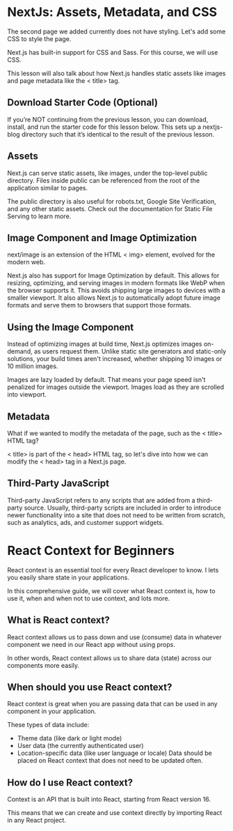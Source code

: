 # NextJs: Assets, Metadata, and CSS

The second page we added currently does not have styling. Let's add some CSS to style the page.

Next.js has built-in support for CSS and Sass. For this course, we will use CSS.

This lesson will also talk about how Next.js handles static assets like images and page metadata like the < title> tag.

## Download Starter Code (Optional)
If you’re NOT continuing from the previous lesson, you can download, install, and run the starter code for this lesson below. This sets up a nextjs-blog directory such that it’s identical to the result of the previous lesson.

## Assets
Next.js can serve static assets, like images, under the top-level public directory. Files inside public can be referenced from the root of the application similar to pages.

The public directory is also useful for robots.txt, Google Site Verification, and any other static assets. Check out the documentation for Static File Serving to learn more.


## Image Component and Image Optimization
next/image is an extension of the HTML < img> element, evolved for the modern web.

Next.js also has support for Image Optimization by default. This allows for resizing, optimizing, and serving images in modern formats like WebP when the browser supports it. This avoids shipping large images to devices with a smaller viewport. It also allows Next.js to automatically adopt future image formats and serve them to browsers that support those formats.

## Using the Image Component
Instead of optimizing images at build time, Next.js optimizes images on-demand, as users request them. Unlike static site generators and static-only solutions, your build times aren't increased, whether shipping 10 images or 10 million images.

Images are lazy loaded by default. That means your page speed isn't penalized for images outside the viewport. Images load as they are scrolled into viewport.

## Metadata
What if we wanted to modify the metadata of the page, such as the < title> HTML tag?

< title> is part of the < head> HTML tag, so let's dive into how we can modify the < head> tag in a Next.js page.

## Third-Party JavaScript
Third-party JavaScript refers to any scripts that are added from a third-party source. Usually, third-party scripts are included in order to introduce newer functionality into a site that does not need to be written from scratch, such as analytics, ads, and customer support widgets.

# React Context for Beginners

React context is an essential tool for every React developer to know. I lets you easily share state in your applications.

In this comprehensive guide, we will cover what React context is, how to use it, when and when not to use context, and lots more.


## What is React context?
React context allows us to pass down and use (consume) data in whatever component we need in our React app without using props.

In other words, React context allows us to share data (state) across our components more easily.

## When should you use React context?
React context is great when you are passing data that can be used in any component in your application.

These types of data include:

- Theme data (like dark or light mode)
- User data (the currently authenticated user)
- Location-specific data (like user language or locale)
Data should be placed on React context that does not need to be updated often.

## How do I use React context?
Context is an API that is built into React, starting from React version 16.

This means that we can create and use context directly by importing React in any React project.






